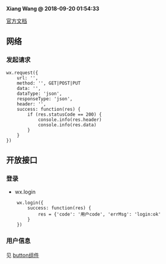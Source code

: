 **Xiang Wang @ 2018-09-20 01:54:33**


[官方文档](https://developers.weixin.qq.com/miniprogram/dev/api/)

## 网络
### 发起请求
```
wx.request({
    url: '',
    method: '', GET|POST|PUT
    data: '',
    dataType: 'json',
    responseType: 'json',
    header: '',
    success: function(res) {
        if (res.statusCode == 200) {
            console.info(res.header)
            console.info(res.data)
        }
    }
})
```

## 开放接口
### 登录
* wx.login
```
    wx.login({
        success: function(res) {
            res = {'code': '用户code', 'errMsg': 'login:ok'
        }
    })
```

### 用户信息
见 [button组件](./组件.md#button)
